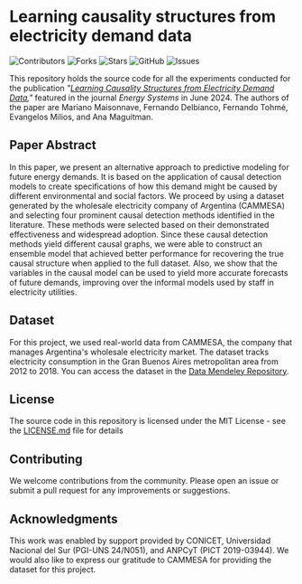 # Learning causality structures from electricity demand data

![Contributors](https://img.shields.io/github/contributors/mmaisonnave/eletricity-demand-causality-based-forecasting?style=plastic)
![Forks](https://img.shields.io/github/forks/mmaisonnave/eletricity-demand-causality-based-forecasting)
![Stars](https://img.shields.io/github/stars/mmaisonnave/eletricity-demand-causality-based-forecasting)
![GitHub](https://img.shields.io/github/license/mmaisonnave/eletricity-demand-causality-based-forecasting?style=round-square)
![Issues](https://img.shields.io/github/issues/mmaisonnave/eletricity-demand-causality-based-forecasting)

This repository holds the source code for all the experiments conducted for the publication *"[Learning Causality Structures from Electricity Demand Data](https://link.springer.com/article/10.1007/s12667-024-00684-6),"* featured in the journal *Energy Systems* in June 2024. The authors of the paper are Mariano Maisonnave, Fernando Delbianco, Fernando Tohmé, Evangelos Milios, and Ana Maguitman.

## Paper Abstract
In this paper, we present an alternative approach to predictive modeling for future energy demands. It is based on the application of causal detection models to create specifications of how this demand might be caused by different environmental and social factors. We proceed by using a dataset generated by the wholesale electricity company of Argentina (CAMMESA) and selecting four prominent causal detection methods identified in the literature. These methods were selected based on their demonstrated effectiveness and widespread adoption. Since these causal detection methods yield different causal graphs, we were able to construct an ensemble model that achieved better performance for recovering the true causal structure when applied to the full dataset. Also, we show that the variables in the causal model can be used to yield more accurate forecasts of future demands, improving over the informal models used by staff in electricity utilities.

## Dataset
For this project, we used real-world data from CAMMESA, the company that manages Argentina's wholesale electricity market. The dataset tracks electricity consumption in the Gran Buenos Aires metropolitan area from 2012 to 2018. You can access the dataset in the [Data Mendeley Repository](https://data.mendeley.com/datasets/92g8n7pjp2/1).

## License
The source code in this repository is licensed under the MIT License - see the [LICENSE.md](LICENSE.md) file for details

## Contributing
We welcome contributions from the community. Please open an issue or submit a pull request for any improvements or suggestions.

## Acknowledgments
This work was enabled by support provided by CONICET, Universidad Nacional del Sur (PGI-UNS 24/N051), and ANPCyT (PICT 2019-03944). We would also like to express our gratitude to CAMMESA for providing the dataset for this project.
